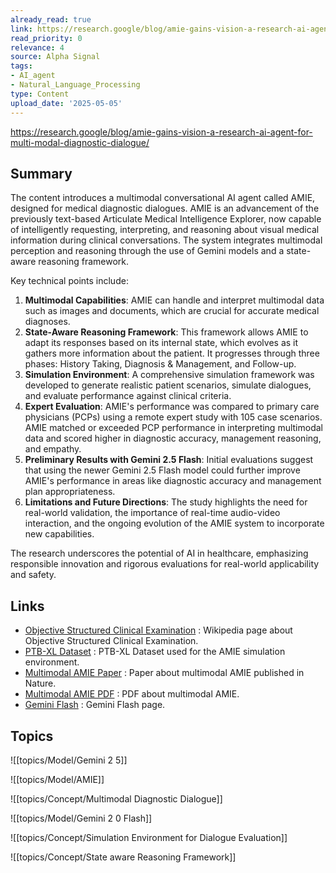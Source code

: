 ```yaml
---
already_read: true
link: https://research.google/blog/amie-gains-vision-a-research-ai-agent-for-multi-modal-diagnostic-dialogue/
read_priority: 0
relevance: 4
source: Alpha Signal
tags:
- AI_agent
- Natural_Language_Processing
type: Content
upload_date: '2025-05-05'
---
```


https://research.google/blog/amie-gains-vision-a-research-ai-agent-for-multi-modal-diagnostic-dialogue/
## Summary

The content introduces a multimodal conversational AI agent called AMIE, designed for medical diagnostic dialogues. AMIE is an advancement of the previously text-based Articulate Medical Intelligence Explorer, now capable of intelligently requesting, interpreting, and reasoning about visual medical information during clinical conversations. The system integrates multimodal perception and reasoning through the use of Gemini models and a state-aware reasoning framework.

Key technical points include:

1. **Multimodal Capabilities**: AMIE can handle and interpret multimodal data such as images and documents, which are crucial for accurate medical diagnoses.
2. **State-Aware Reasoning Framework**: This framework allows AMIE to adapt its responses based on its internal state, which evolves as it gathers more information about the patient. It progresses through three phases: History Taking, Diagnosis & Management, and Follow-up.
3. **Simulation Environment**: A comprehensive simulation framework was developed to generate realistic patient scenarios, simulate dialogues, and evaluate performance against clinical criteria.
4. **Expert Evaluation**: AMIE's performance was compared to primary care physicians (PCPs) using a remote expert study with 105 case scenarios. AMIE matched or exceeded PCP performance in interpreting multimodal data and scored higher in diagnostic accuracy, management reasoning, and empathy.
5. **Preliminary Results with Gemini 2.5 Flash**: Initial evaluations suggest that using the newer Gemini 2.5 Flash model could further improve AMIE's performance in areas like diagnostic accuracy and management plan appropriateness.
6. **Limitations and Future Directions**: The study highlights the need for real-world validation, the importance of real-time audio-video interaction, and the ongoing evolution of the AMIE system to incorporate new capabilities.

The research underscores the potential of AI in healthcare, emphasizing responsible innovation and rigorous evaluations for real-world applicability and safety.
## Links

- [Objective Structured Clinical Examination](https://en.wikipedia.org/wiki/Objective_structured_clinical_examination) : Wikipedia page about Objective Structured Clinical Examination.
- [PTB-XL Dataset](https://physionet.org/content/ptb-xl/1.0.3/) : PTB-XL Dataset used for the AMIE simulation environment.
- [Multimodal AMIE Paper](https://www.nature.com/articles/s41586-025-08866-7) : Paper about multimodal AMIE published in Nature.
- [Multimodal AMIE PDF](https://www.gstatic.com/amie/multimodal_amie.pdf) : PDF about multimodal AMIE.
- [Gemini Flash](https://deepmind.google/technologies/gemini/flash/) : Gemini Flash page.

## Topics

![[topics/Model/Gemini 2 5]]

![[topics/Model/AMIE]]

![[topics/Concept/Multimodal Diagnostic Dialogue]]

![[topics/Model/Gemini 2 0 Flash]]

![[topics/Concept/Simulation Environment for Dialogue Evaluation]]

![[topics/Concept/State aware Reasoning Framework]]